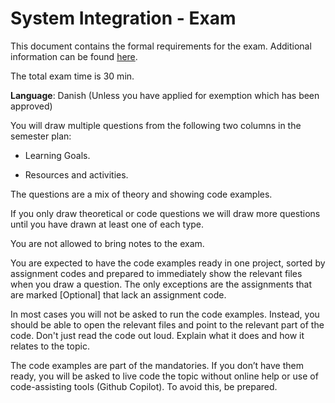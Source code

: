 # System Integration - Exam

This document contains the formal requirements for the exam. Additional information can be found [here](./about_the_exam.md).

The total exam time is 30 min.

**Language**: Danish (Unless you have applied for exemption which has been approved)

You will draw multiple questions from the following two columns in the semester plan: 

* Learning Goals.

* Resources and activities.

The questions are a mix of theory and showing code examples. 

If you only draw theoretical or code questions we will draw more questions until you have drawn at least one of each type.

You are not allowed to bring notes to the exam.

You are expected to have the code examples ready in one project, sorted by assignment codes and prepared to immediately show the relevant files when you draw a question. The only exceptions are the assignments that are marked [Optional] that lack an assignment code.

In most cases you will not be asked to run the code examples. Instead, you should be able to open the relevant files and point to the relevant part of the code. Don't just read the code out loud. Explain what it does and how it relates to the topic.

The code examples are part of the mandatories. If you don’t have them ready, you will be asked to live code the topic without online help or use of code-assisting tools (Github Copilot). To avoid this, be prepared. 

